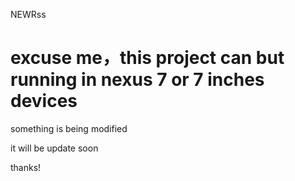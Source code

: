 NEWRss

excuse me，this project can but running in nexus 7 or 7 inches devices
======================================================================

something is being modified

it will be update soon

thanks!
